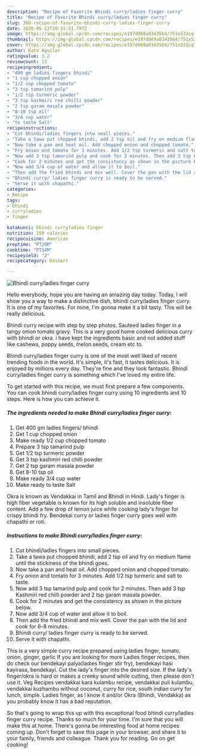```yaml
---
description: "Recipe of Favorite Bhindi curry/ladies finger curry"
title: "Recipe of Favorite Bhindi curry/ladies finger curry"
slug: 360-recipe-of-favorite-bhindi-curry-ladies-finger-curry
date: 2020-05-12T20:31:51.797Z
image: https://img-global.cpcdn.com/recipes/e197d069a0343564/751x532cq70/bhindi-curryladies-finger-curry-recipe-main-photo.jpg
thumbnail: https://img-global.cpcdn.com/recipes/e197d069a0343564/751x532cq70/bhindi-curryladies-finger-curry-recipe-main-photo.jpg
cover: https://img-global.cpcdn.com/recipes/e197d069a0343564/751x532cq70/bhindi-curryladies-finger-curry-recipe-main-photo.jpg
author: Kate Aguilar
ratingvalue: 3.2
reviewcount: 13
recipeingredient:
- "400 gm ladies fingers bhindi"
- "1 cup chopped onion"
- "1/2 cup chopped tomato"
- "3 tsp tamarind pulp"
- "1/2 tsp turmeric powder"
- "3 tsp kashmiri red chilli powder"
- "2 tsp garam masala powder"
- "8-10 tsp oil"
- "3/4 cup water"
- "to taste Salt"
recipeinstructions:
- "Cut bhindi/ladies fingers into small pieces."
- "Take a tawa put chopped bhindi, add 2 tsp oil and fry on medium flame until the stickiness of the bhindi goes."
- "Now take a pan and heat oil. Add chopped onion and chopped tomato."
- "Fry onion and tomato for 3 minutes. Add 1/2 tsp turmeric and salt to taste."
- "Now add 3 tsp tamarind pulp and cook for 2 minutes. Then add 3 tsp Kashmiri red chilli powder and 2 tsp garam masala powder."
- "Cook for 2 minutes and get the consistency as shown in the picture below."
- "Now add 3/4 cup of water and allow it to boil."
- "Then add the fried bhindi and mix well. Cover the pan with the lid and cook for 6-8 minutes."
- "Bhindi curry/ ladies finger curry is ready to be served."
- "Serve it with chapathi."
categories:
- Recipe
tags:
- bhindi
- curryladies
- finger

katakunci: bhindi curryladies finger 
nutrition: 159 calories
recipecuisine: American
preptime: "PT29M"
cooktime: "PT34M"
recipeyield: "3"
recipecategory: Dessert

---
```



![Bhindi curry/ladies finger curry](https://img-global.cpcdn.com/recipes/e197d069a0343564/751x532cq70/bhindi-curryladies-finger-curry-recipe-main-photo.jpg)

Hello everybody, hope you are having an amazing day today. Today, I will show you a way to make a distinctive dish, bhindi curry/ladies finger curry. It is one of my favorites. For mine, I'm gonna make it a bit tasty. This will be really delicious.

Bhindi curry recipe with step by step photos. Sauteed ladies finger in a tangy onion tomato gravy. This is a very good home cooked delicious curry with bhindi or okra. i have kept the ingredients basic and not added stuff like cashews, poppy seeds, melon seeds, cream etc to.

Bhindi curry/ladies finger curry is one of the most well liked of recent trending foods in the world. It's simple, it's fast, it tastes delicious. It is enjoyed by millions every day. They're fine and they look fantastic. Bhindi curry/ladies finger curry is something which I've loved my entire life.


To get started with this recipe, we must first prepare a few components. You can cook bhindi curry/ladies finger curry using 10 ingredients and 10 steps. Here is how you can achieve it.

<!--inarticleads1-->

##### The ingredients needed to make Bhindi curry/ladies finger curry:

1. Get 400 gm ladies fingers/ bhindi
1. Get 1 cup chopped onion
1. Make ready 1/2 cup chopped tomato
1. Prepare 3 tsp tamarind pulp
1. Get 1/2 tsp turmeric powder
1. Get 3 tsp kashmiri red chilli powder
1. Get 2 tsp garam masala powder
1. Get 8-10 tsp oil
1. Make ready 3/4 cup water
1. Make ready to taste Salt


Okra is known as Vendakkai in Tamil and Bhindi in Hindi. Lady&#39;s finger is high fiber vegetable is known for its high soluble and insoluble fiber content. Add a few drop of lemon juice while cooking lady&#39;s finger for crispy bhindi fry. Bendekai curry or ladies finger curry goes well with chapathi or roti. 

<!--inarticleads2-->

##### Instructions to make Bhindi curry/ladies finger curry:

1. Cut bhindi/ladies fingers into small pieces.
1. Take a tawa put chopped bhindi, add 2 tsp oil and fry on medium flame until the stickiness of the bhindi goes.
1. Now take a pan and heat oil. Add chopped onion and chopped tomato.
1. Fry onion and tomato for 3 minutes. Add 1/2 tsp turmeric and salt to taste.
1. Now add 3 tsp tamarind pulp and cook for 2 minutes. Then add 3 tsp Kashmiri red chilli powder and 2 tsp garam masala powder.
1. Cook for 2 minutes and get the consistency as shown in the picture below.
1. Now add 3/4 cup of water and allow it to boil.
1. Then add the fried bhindi and mix well. Cover the pan with the lid and cook for 6-8 minutes.
1. Bhindi curry/ ladies finger curry is ready to be served.
1. Serve it with chapathi.


This is a very simple curry recipe prepared using ladies finger, tomato, onion, ginger, garlic If you are looking for more Ladies finger recipes, then do check our bendekayi palya(ladies finger stir fry), bendekayi hasi kayirasa, bendekayi. Cut the lady&#39;s finger into the desired size. If the lady&#39;s finger/okra is hard or makes a creeky sound while cutting, then please don&#39;t use it. Veg Recipes vendakkai kara kulambu recipe, vendakkai puli kulambu, vendakkai kuzhambu without coconut, curry for rice, south indian curry for lunch, simple. Ladies finger, as I know it and/or Okra (Bhindi, Vendakka) as you probably know it has a bad reputation. 

So that's going to wrap this up with this exceptional food bhindi curry/ladies finger curry recipe. Thanks so much for your time. I'm sure that you will make this at home. There's gonna be interesting food at home recipes coming up. Don't forget to save this page in your browser, and share it to your family, friends and colleague. Thank you for reading. Go on get cooking!
